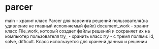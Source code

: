 # parcer
main - хранит класс Parcer для парсинга решений пользователя(на удивление не главный исполняемый файл)
document_work - хранит класс File_work, который создает файлы решений и сохраняет их на компьютер пользователя
try_ - хранить класс _try_ - с тремя полями: id, solve, difficult. Класс используется для храненй данных и решении
